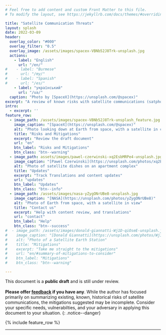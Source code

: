 ```yaml
---
# Feel free to add content and custom Front Matter to this file.
# To modify the layout, see https://jekyllrb.com/docs/themes/#overriding-theme-defaults

title: "Satellite Communication Threats"
layout: splash
date: 2022-03-09
header:
  overlay_color: "#000"
  overlay_filter: "0.5"
  overlay_image: /assets/images/spacex-VBNb52J8Trk-unsplash.jpg
  actions:
    - label: "English"
      url: "/en/"
#    - label: "Burmese"
#      url: "/my/"
#    - label: "Spanish"
#      url: "/es/"
    - label: "український"
      url: "/ua/"
  caption: "Photo by [SpaceX](https://unsplash.com/@spacex)"
excerpt: "A review of known risks with satellite communications (satphones, BGANs, and LEO-orbit (StarLink) terminals)."
intro:
  - excerpt: ''
feature_row:
  - image_path: /assets/images/spacex-VBNb52J8Trk-unsplash_feature.jpg
    image_caption: "[SpaceX](https://unsplash.com/@spacex)"
    alt: "Photo looking down at Earth from space, with a satellite in center"
    title: "Risks and Mitigations"
    excerpt: "Review the draft document"
    url: "en"
    btn_label: "Risks and Mitigations"
    btn_class: "btn--warning"
  - image_path: assets/images/pawel-czerwinski-xq2EsbMRPe4-unsplash.jpg
    image_caption: "[Pawel Czerwinski](https://unsplash.com/photos/xq2EsbMRPe4)"
    alt: "Photo of satellite dishes on an apartment complex"
    title: "Updates"
    excerpt: "Track Translations and content updates"
    url: "updates"
    btn_label: "Updates"
    btn_class: "btn--info"
  - image_path: /assets/images/nasa-yZygONrUBe8-unsplash.jpg
    image_caption: "[NASA](https://unsplash.com/photos/yZygONrUBe8)"
    alt: "Photo of Earth from space, with a satellite in view"
    title: "Contact us"
    excerpt: "Help with content review, and translations"
    url: "contact"
    btn_label: "Help"
    btn_class: "btn--success"
#  - image_path: /assets/images/donald-giannatti-Wj1D-qiOseE-unsplash.jpg
#    image_caption: "[Donald Giannatti](https://unsplash.com/photos/Wj1D-qiOseE)"
#    alt: "Photo of a Satellite Earth Station"
#    title: "Mitigations"
#    excerpt: "Take me straight to the mitigations"
#    url: "en/#summary-of-mitigations-to-consider"
#    btn_label: "Mitigations"
#    btn_class: "btn--warning"

---
```


This document is a **public draft** and is still under review. <br /><br />**Please offer [feedback](contact) if you have any**. While the author has focused primarily on summarizing existing, known, historical risks of satellite communications, the mitigations suggested may be incomplete. Consider your specific needs, vulnerabilties, and your adversary in applying this document to your situation.
{: .notice--danger}

<!--{% include feature_row id="intro" type="center" %}-->

{% include feature_row %}

---
